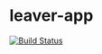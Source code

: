 # leaver-app
[![Build Status](https://travis-ci.com/VInterns/leaver-app.svg?branch=master)](https://travis-ci.com/VInterns/leaver-app)
